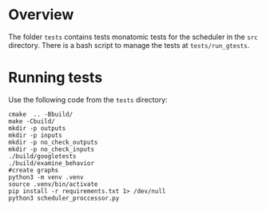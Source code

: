 # Overview
The folder `tests` contains tests monatomic tests for the scheduler in the
 `src` directory. There is a bash script to manage the tests at 
 `tests/run_gtests`.

# Running tests
Use the following code from the `tests` directory:

    cmake  .. -Bbuild/
    make -Cbuild/
    mkdir -p outputs
    mkdir -p inputs
    mkdir -p no_check_outputs
    mkdir -p no_check_inputs
    ./build/googletests 
    ./build/examine_behavior
    #create graphs
    python3 -m venv .venv
    source .venv/bin/activate
    pip install -r requirements.txt 1> /dev/null
    python3 scheduler_proccessor.py
